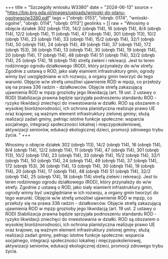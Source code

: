 +++
title = "Szczegóły wniosku W3380"
date = "2024-06-13"
source = "https://bip.brg.gda.pl/images/uploads/wnioski-do-planu-ogolnego/w3380.pdf"
tags = ["obręb: 0153", "obręb: 0174", "wnioski-ogolne", "obręb: 0114", "obręb: 0113"]
geolinks = []
raw = "Wnosimy o obięcie działek 302 (obręb 113), 14/2 (obręb 114), 16 (obręb 114), 8/4 (obręb 114), 12/2 (obręb 114), 11 (obręb 114), 47 (obręb 114), 301 (obręb 113), 10/2 (obręb 174), 23 (obręb 114), 33 (obręb 114), 15/2 (obręb 114), 32/1 (obręb 114), 50 (obręb 114), 24 (obręb 114), 49 (obręb 114), 37 (obręb 114), 172 (obręb 153), 36 (obręb 114), 13 (obręb 114), 30 (obręb 114), 19 (obręb 114), 20 (obręb 114), 17 (obręb 114), 48 (obręb 114) 51 (obręb 114), 32/2 (obręb 114), 25 (obręb 174), 18 (obręb 114) strefą zieleni i rekreacji. Jest to teren rodzinnego ogrodu działkowego (ROD), który przynależy do w/w strefy. Zgodnie z ustawą o ROD, jako siały eiamient infrastruktury gmin, ogrody winny być uwzględniane w ich rozwoju, a organy gmin tworzyć do tego warunki. Objęcie w/w strefą umożliwi ujawnienie RÓD w mpzp, co przełoży się na prawa 336 radzin - działkowców. Objęcie strefą zakazującą ujawnienia ROD w mpzp groziioby jego likwidacją (art. 19 ust. 2 ustawy o ROD) Stabilizacja prawna będzie sprzyjała podnoszeniu standardu RÓD - ryzyko likwidacji zniechęci do inwestowania w działki. ROD są obszarem o wysokiej bioróżnorodności, ich ochrona planistyczna realizuje prawo UE oraz krajowe; są ważnym element infrastruktury zielonej gminy; służą realizacji zadań gminy, pełniąc istotne funkcje społeczne: wsparcia socjalnego, integracji społeczności lokalnej i mięczypokoleniowej, aktywizacji seniorów, edukacji ekologicznej dzieci, promocji zdrowego trybu życia. "
+++

Wnosimy o obięcie działek 302 (obręb 113), 14/2 (obręb 114), 16 (obręb 114), 8/4 (obręb 114), 12/2
(obręb 114), 11 (obręb 114), 47 (obręb 114), 301 (obręb 113), 10/2 (obręb 174), 23 (obręb 114), 33 (obręb 114),
15/2 (obręb 114), 32/1 (obręb 114), 50 (obręb 114), 24 (obręb 114), 49 (obręb 114), 37 (obręb 114), 172 (obręb
153), 36 (obręb 114), 13 (obręb 114), 30 (obręb 114), 19 (obręb 114), 20 (obręb 114), 17 (obręb 114), 48 (obręb
114) 51 (obręb 114), 32/2 (obręb 114), 25 (obręb 174), 18 (obręb 114) strefą zieleni i rekreacji. Jest to teren
rodzinnego ogrodu działkowego (ROD), który przynależy do w/w strefy. Zgodnie z ustawą o ROD, jako siały
eiamient infrastruktury gmin, ogrody winny być uwzględniane w ich rozwoju, a organy gmin tworzyć do tego
warunki. Objęcie w/w strefą umożliwi ujawnienie RÓD w mpzp, co przełoży się na prawa 336 radzin -
działkowców. Objęcie strefą zakazującą ujawnienia ROD w mpzp groziioby jego likwidacją (art. 19 ust. 2 ustawy o
ROD) Stabilizacja prawna będzie sprzyjała podnoszeniu standardu RÓD - ryzyko likwidacji zniechęci do
inwestowania w działki. ROD są obszarem o wysokiej bioróżnorodności, ich ochrona planistyczna realizuje prawo
UE oraz krajowe; są ważnym element infrastruktury zielonej gminy; służą realizacji zadań gminy, pełniąc istotne
funkcje społeczne: wsparcia socjalnego, integracji społeczności lokalnej i mięczypokoleniowej, aktywizacji
seniorów, edukacji ekologicznej dzieci, promocji zdrowego trybu życia.



